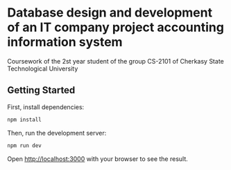 # Database design and development of an IT company project accounting information system

Coursework of the 2st year student of the group CS-2101 of Cherkasy State Technological University

## Getting Started

First, install dependencies:

```bash
npm install
```

Then, run the development server:

```bash
npm run dev
```

Open [http://localhost:3000](http://localhost:3000) with your browser to see the result.
